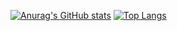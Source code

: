 
[![Anurag's GitHub stats](https://github-readme-stats.vercel.app/api?username=0HardRain0)](https://github.com/anuraghazra/github-readme-stats)
[![Top Langs](https://github-readme-stats.vercel.app/api/top-langs/?username=0HardRain0)](https://github.com/anuraghazra/github-readme-stats)

<!--
**0HardRain0/0HardRain0** is a ✨ _special_ ✨ repository because its `README.md` (this file) appears on your GitHub profile.

Here are some ideas to get you started:

- 🔭 I’m currently working on ...
- 🌱 I’m currently learning ...
- 👯 I’m looking to collaborate on ...
- 🤔 I’m looking for help with ...
- 💬 Ask me about ...
- 📫 How to reach me: ...
- 😄 Pronouns: ...
- ⚡ Fun fact: ...
-->
